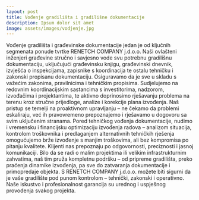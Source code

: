 ```yaml
---
layout: post
title: Vođenje gradilišta i gradilišne dokumentacije
description: Ipsum dolor sit amet
image: assets/images/vodjenje.jpg
---
```

Vođenje gradilišta i građevinske dokumentacije jedan je od ključnih segmenata ponude tvrtke RENETCH COMPANY j.d.o.o. Naši ovlašteni inženjeri građevine stručno i savjesno vode svu potrebnu gradilišnu dokumentaciju, uključujući građevinsku knjigu, građevinski dnevnik, izvješća o inspekcijama, zapisnike s koordinacija te ostalu tehničku i zakonski propisanu dokumentaciju. Osiguravamo da je sve u skladu s važećim zakonima, pravilnicima i tehničkim propisima. Sudjelujemo na redovnim koordinacijskim sastancima s investitorima, nadzorom, izvođačima i projektantima, te aktivno doprinosimo rješavanju problema na terenu kroz stručne prijedloge, analize i korekcije plana izvođenja. Naš pristup se temelji na proaktivnom upravljanju – ne čekamo da problemi eskaliraju, već ih pravovremeno prepoznajemo i rješavamo u dogovoru sa svim uključenim stranama. Pored tehničkog vođenja dokumentacije, nudimo i vremensku i financijsku optimizaciju izvođenja radova – analizom situacija, kontrolom troškovnika i predlaganjem alternativnih tehničkih rješenja omogućujemo brže izvođenje s manjim troškovima, ali bez kompromisa po pitanju kvalitete. Klijenti nas prepoznaju po odgovornosti, preciznosti i jasnoj komunikaciji. Bilo da se radi o malim projektima ili velikim infrastrukturnim zahvatima, naš tim pruža kompletnu podršku – od pripreme gradilišta, preko praćenja dinamike izvođenja, pa sve do zatvaranja dokumentacije i primopredaje objekta. S RENETCH COMPANY j.d.o.o. možete biti sigurni da je vaše gradilište pod punom kontrolom – tehnički, zakonski i operativno. Naše iskustvo i profesionalnost garancija su urednog i uspješnog provođenja svakog projekta.
